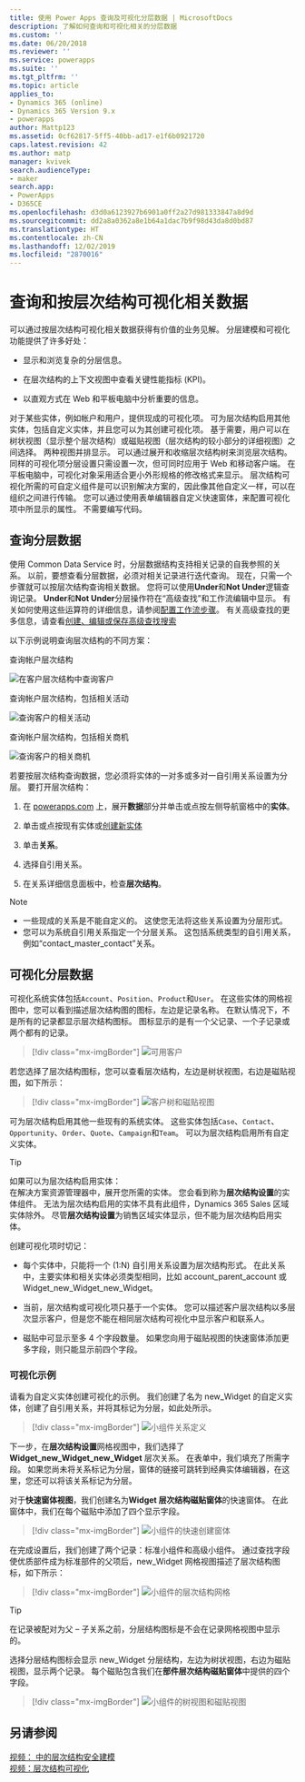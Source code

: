 ```yaml
---
title: 使用 Power Apps 查询及可视化分层数据 | MicrosoftDocs
description: 了解如何查询和可视化相关的分层数据
ms.custom: ''
ms.date: 06/20/2018
ms.reviewer: ''
ms.service: powerapps
ms.suite: ''
ms.tgt_pltfrm: ''
ms.topic: article
applies_to:
- Dynamics 365 (online)
- Dynamics 365 Version 9.x
- powerapps
author: Mattp123
ms.assetid: 0cf62817-5ff5-40bb-ad17-e1f6b0921720
caps.latest.revision: 42
ms.author: matp
manager: kvivek
search.audienceType:
- maker
search.app:
- PowerApps
- D365CE
ms.openlocfilehash: d3d0a6123927b6901a0ff2a27d981333847a8d9d
ms.sourcegitcommit: dd2a8a0362a8e1b64a1dac7b9f98d43da8d0bd87
ms.translationtype: HT
ms.contentlocale: zh-CN
ms.lasthandoff: 12/02/2019
ms.locfileid: "2870016"
---
```

# <a name="query-and-visualize-hierarchically-related-data"></a>查询和按层次结构可视化相关数据

可以通过按层次结构可视化相关数据获得有价值的业务见解。 分层建模和可视化功能提供了许多好处：  
  
-   显示和浏览复杂的分层信息。  
  
-   在层次结构的上下文视图中查看关键性能指标 (KPI)。  
  
-   以直观方式在 Web 和平板电脑中分析重要的信息。  
  
对于某些实体，例如帐户和用户，提供现成的可视化项。 可为层次结构启用其他实体，包括自定义实体，并且您可以为其创建可视化项。 基于需要，用户可以在树状视图（显示整个层次结构）或磁贴视图（层次结构的较小部分的详细视图）之间选择。 两种视图并排显示。 可以通过展开和收缩层次结构树来浏览层次结构。 同样的可视化项分层设置只需设置一次，但可同时应用于 Web 和移动客户端。 在平板电脑中，可视化对象采用适合更小外形规格的修改格式来显示。 层次结构可视化所需的可自定义组件是可以识别解决方案的，因此像其他自定义一样，可以在组织之间进行传输。 您可以通过使用表单编辑器自定义快速窗体，来配置可视化项中所显示的属性。 不需要编写代码。  
  
<a name="BKMK_Querydata"></a>   
## <a name="query-hierarchical-data"></a>查询分层数据  
 使用 Common Data Service 时，分层数据结构支持相关记录的自我参照的关系。 以前，要想查看分层数据，必须对相关记录进行迭代查询。 现在，只需一个步骤就可以按层次结构查询相关数据。 您将可以使用**Under**和**Not Under**逻辑查询记录。 **Under**和**Not Under**分层操作符在“高级查找”和工作流编辑中显示。 有关如何使用这些运算符的详细信息，请参阅[配置工作流步骤](/flow/configure-workflow-steps)。 有关高级查找的更多信息，请查看[创建、编辑或保存高级查找搜索](https://docs.microsoft.com/dynamics365/customer-engagement/basics/save-advanced-find-search)  
  
 以下示例说明查询层次结构的不同方案：  
  
 查询帐户层次结构  
  
 ![在客户层次结构中查询客户](media/query-accounts.png "在客户层次结构中查询客户")  
  
 查询帐户层次结构，包括相关活动  
  
 ![查询客户的相关活动](media/query-account-related-activities.png "查询客户的相关活动")  
  
 查询帐户层次结构，包括相关商机  
  
 ![查询客户的相关商机](media/query-account-related-opportunities.png "查询客户的相关商机")  
  
 若要按层次结构查询数据，您必须将实体的一对多或多对一自引用关系设置为分层。 要打开层次结构：  
  

1. 在 [powerapps.com](https://make.powerapps.com/?utm_source=padocs&utm_medium=linkinadoc&utm_campaign=referralsfromdoc) 上，展开**数据**部分并单击或点按左侧导航窗格中的**实体**。

2. 单击或点按现有实体或[创建新实体](data-platform-create-entity.md)

3. 单击**关系**。

4.  选择自引用关系。

5.  在关系详细信息面板中，检查**层次结构**。  
  
> [!NOTE]
> - 一些现成的关系是不能自定义的。 这使您无法将这些关系设置为分层形式。  
> - 您可以为系统自引用关系指定一个分层关系。 这包括系统类型的自引用关系，例如“contact_master_contact”关系。  
  
<a name="BKMK_Visualizedata"></a>   
## <a name="visualize-hierarchical-data"></a>可视化分层数据  
 可视化系统实体包括`Account`、`Position`、`Product`和`User`。 在这些实体的网格视图中，您可以看到描述层次结构图的图标，左边是记录名称。 在默认情况下，不是所有的记录都显示层次结构图标。 图标显示的是有一个父记录、一个子记录或两个都有的记录。  
 
 > [!div class="mx-imgBorder"] 
 > ![可用客户](media/cust-hs-active-account.png "可用客户")  
  
 若您选择了层次结构图标，您可以查看层次结构，左边是树状视图，右边是磁贴视图，如下所示：  
  
> [!div class="mx-imgBorder"] 
> ![客户树和磁贴视图](media/hierachy-security-accounts-tile-view.png "客户树和磁贴视图")  
  
 可为层次结构启用其他一些现有的系统实体。 这些实体包括`Case`、`Contact`、`Opportunity`、`Order`、`Quote`、`Campaign`和`Team`。 可以为层次结构启用所有自定义实体。  
  
> [!TIP]
>  如果可以为层次结构启用实体：  
>  在解决方案资源管理器中，展开您所需的实体。 您会看到称为**层次结构设置**的实体组件。 无法为层次结构启用的实体不具有此组件，Dynamics 365 Sales 区域实体除外。 尽管**层次结构设置**为销售区域实体显示，但不能为层次结构启用实体。  
  
 创建可视化项时切记：  
  
-   每个实体中，只能将一个 (1:N) 自引用关系设置为层次结构形式。 在此关系中，主要实体和相关实体必须类型相同，比如 account_parent_account 或 Widget_new_Widget_new_Widget。  
  
-   当前，层次结构或可视化项只基于一个实体。 您可以描述客户层次结构以多层次显示客户，但是您不能在相同层次结构可视化中显示客户和联系人。  
  
-   磁贴中可显示至多 4 个字段数量。 如果您向用于磁贴视图的快速窗体添加更多字段，则只能显示前四个字段。  
  
### <a name="visualization-example"></a>可视化示例  
 请看为自定义实体创建可视化的示例。 我们创建了名为 new_Widget 的自定义实体，创建了自引用关系，并将其标记为分层，如此处所示。  
 
> [!div class="mx-imgBorder"] 
> ![小组件关系定义](media/widget-relationship-definition.png "小组件关系定义")  
   
 下一步，在**层次结构设置**网格视图中，我们选择了 **Widget_new_Widget_new_Widget** 层次关系。 在表单中，我们填充了所需字段。 如果您尚未将关系标记为分层，窗体的链接可跳转到经典实体编辑器，在这里，您还可以将该关系标记为分层。  
  
 对于**快速窗体视图**，我们创建名为**Widget 层次结构磁贴窗体**的快速窗体。 在此窗体中，我们在每个磁贴中添加了四个显示字段。  
  
> [!div class="mx-imgBorder"] 
> ![小组件的快速创建窗体](media/create-quickf-orm.png "小组件的快速创建窗体")  
  
 在完成设置后，我们创建了两个记录：标准小组件和高级小组件。 通过查找字段使优质部件成为标准部件的父项后，new_Widget 网格视图描述了层次结构图标，如下所示：  
  
> [!div class="mx-imgBorder"] 
> ![小组件的层次结构网格](media/widget-hierarchy-grid.png "小组件的层次结构网格")  
  
> [!TIP]
>  在记录被配对为父 – 子关系之前，分层结构图标是不会在记录网格视图中显示的。  
  
 选择分层结构图标会显示 new_Widget 分层结构，左边为树状视图，右边为磁贴视图，显示两个记录。 每个磁贴包含我们在**部件层次结构磁贴窗体**中提供的四个字段。  
 
 > [!div class="mx-imgBorder"] 
 > ![小组件的树视图和磁贴视图](media/widget-tree-tiles.png "小组件的树视图和磁贴视图")  
  
## <a name="see-also"></a>另请参阅  
 [视频： 中的层次结构安全建模](https://www.youtube.com/watch?v=kx5So32DrCo&index=10&list=PLC3591A8FE4ADBE07)   
 [视频：层次结构可视化](https://www.youtube.com/watch?v=_dGBE6icLNw&index=9&list=PLC3591A8FE4ADBE07)
